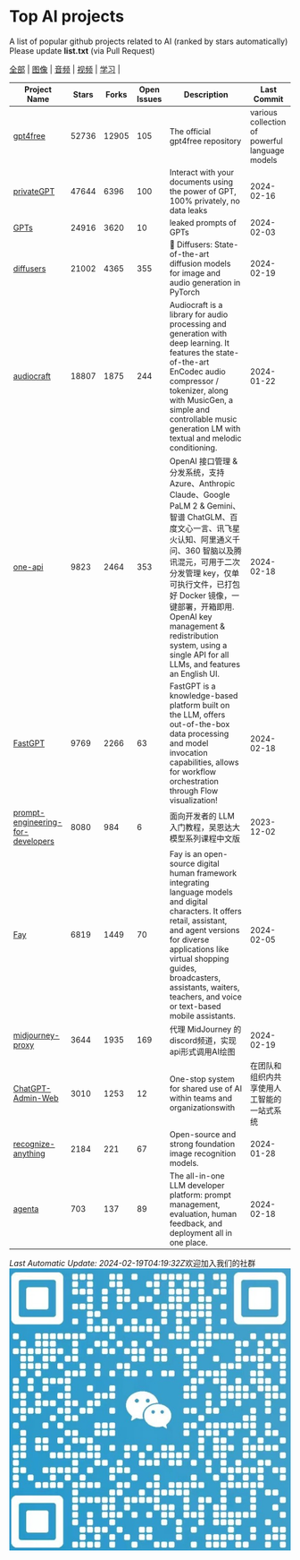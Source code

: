 # Top AI projects
A list of popular github projects related to AI (ranked by stars automatically)
Please update **list.txt** (via Pull Request)

<a href="./README.md">全部</a> |   <a href="./READMEpicture.md">图像</a> |   <a href="./READMEaudio.md">音频</a> | <a href="./READMEvideo.md">视频</a> | <a href="./READMElearn.md">学习</a> | 

| Project Name | Stars | Forks | Open Issues | Description | Last Commit |
| ------------ | ----- | ----- | ----------- | ----------- | ----------- |
| [gpt4free](https://github.com/xtekky/gpt4free) | 52736 | 12905 | 105 | The official gpt4free repository | various collection of powerful language models | 2024-02-17 |
| [privateGPT](https://github.com/imartinez/privateGPT) | 47644 | 6396 | 100 | Interact with your documents using the power of GPT, 100% privately, no data leaks | 2024-02-16 |
| [GPTs](https://github.com/linexjlin/GPTs) | 24916 | 3620 | 10 | leaked prompts of GPTs | 2024-02-03 |
| [diffusers](https://github.com/huggingface/diffusers) | 21002 | 4365 | 355 | 🤗 Diffusers: State-of-the-art diffusion models for image and audio generation in PyTorch | 2024-02-19 |
| [audiocraft](https://github.com/facebookresearch/audiocraft) | 18807 | 1875 | 244 | Audiocraft is a library for audio processing and generation with deep learning. It features the state-of-the-art EnCodec audio compressor / tokenizer, along with MusicGen, a simple and controllable music generation LM with textual and melodic conditioning. | 2024-01-22 |
| [one-api](https://github.com/songquanpeng/one-api) | 9823 | 2464 | 353 | OpenAI 接口管理 & 分发系统，支持 Azure、Anthropic Claude、Google PaLM 2 & Gemini、智谱 ChatGLM、百度文心一言、讯飞星火认知、阿里通义千问、360 智脑以及腾讯混元，可用于二次分发管理 key，仅单可执行文件，已打包好 Docker 镜像，一键部署，开箱即用. OpenAI key management & redistribution system, using a single API for all LLMs, and features an English UI. | 2024-02-18 |
| [FastGPT](https://github.com/labring/FastGPT) | 9769 | 2266 | 63 | FastGPT is a knowledge-based platform built on the LLM, offers out-of-the-box data processing and model invocation capabilities, allows for workflow orchestration through Flow visualization! | 2024-02-18 |
| [prompt-engineering-for-developers](https://github.com/datawhalechina/prompt-engineering-for-developers) | 8080 | 984 | 6 | 面向开发者的 LLM 入门教程，吴恩达大模型系列课程中文版 | 2023-12-02 |
| [Fay](https://github.com/xszyou/Fay) | 6819 | 1449 | 70 | Fay is an open-source digital human framework integrating language models and digital characters. It offers retail, assistant, and agent versions for diverse applications like virtual shopping guides, broadcasters, assistants, waiters, teachers, and voice or text-based mobile assistants. | 2024-02-05 |
| [midjourney-proxy](https://github.com/novicezk/midjourney-proxy) | 3644 | 1935 | 169 | 代理 MidJourney 的discord频道，实现api形式调用AI绘图 | 2024-02-19 |
| [ChatGPT-Admin-Web](https://github.com/AprilNEA/ChatGPT-Admin-Web) | 3010 | 1253 | 12 | One-stop system for shared use of AI within teams and organizationswith | 在团队和组织内共享使用人工智能的一站式系统 | 2023-12-27 |
| [recognize-anything](https://github.com/xinyu1205/recognize-anything) | 2184 | 221 | 67 | Open-source and strong foundation image recognition models. | 2024-01-28 |
| [agenta](https://github.com/Agenta-AI/agenta) | 703 | 137 | 89 | The all-in-one LLM developer platform: prompt management, evaluation, human feedback, and deployment all in one place. | 2024-02-18 |

*Last Automatic Update: 2024-02-19T04:19:32Z*欢迎加入我们的社群 ![](https://raw.githubusercontent.com/mouuii/picture/master/weichat.jpg) 